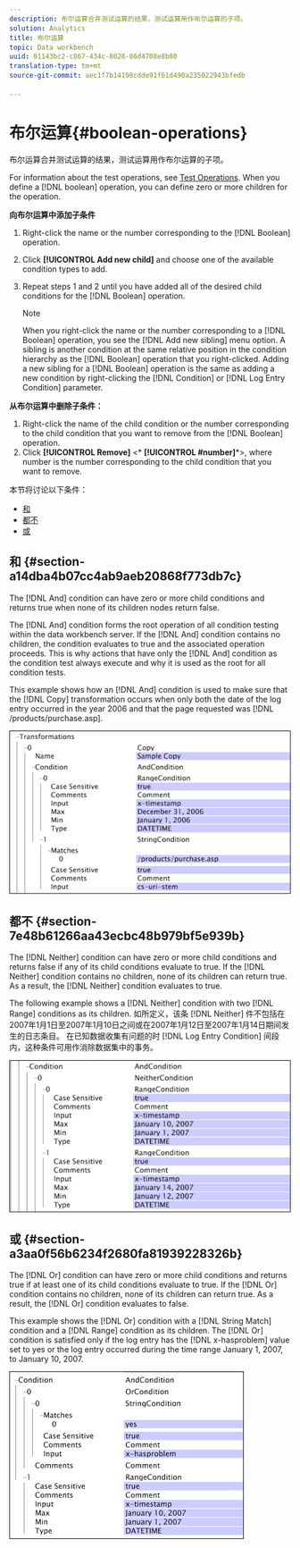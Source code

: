 ```yaml
---
description: 布尔运算合并测试运算的结果，测试运算用作布尔运算的子项。
solution: Analytics
title: 布尔运算
topic: Data workbench
uuid: 01143bc2-c867-434c-8028-86d4708e8b80
translation-type: tm+mt
source-git-commit: aec1f7b14198cdde91f61d490a235022943bfedb

---
```



# 布尔运算{#boolean-operations}

布尔运算合并测试运算的结果，测试运算用作布尔运算的子项。

For information about the test operations, see [Test Operations](../../../../home/c-dataset-const-proc/c-conditions/c-test-ops/c-test-ops.md#concept-c4bf6cb9e7a94cc7ac49ca9b0b1a2144). When you define a [!DNL boolean] operation, you can define zero or more children for the operation.

**向布尔运算中添加子条件**

1. Right-click the name or the number corresponding to the [!DNL Boolean] operation.
1. Click **[!UICONTROL Add new child]** and choose one of the available condition types to add.
1. Repeat steps 1 and 2 until you have added all of the desired child conditions for the [!DNL Boolean] operation.

   >[!NOTE]
   >
   >When you right-click the name or the number corresponding to a [!DNL Boolean] operation, you see the [!DNL Add new sibling] menu option. A sibling is another condition at the same relative position in the condition hierarchy as the [!DNL Boolean] operation that you right-clicked. Adding a new sibling for a [!DNL Boolean] operation is the same as adding a new condition by right-clicking the [!DNL Condition] or [!DNL Log Entry Condition] parameter.

**从布尔运算中删除子条件：**

1. Right-click the name of the child condition or the number corresponding to the child condition that you want to remove from the [!DNL Boolean] operation.
1. Click **[!UICONTROL Remove]** &lt;* **[!UICONTROL #number]***>, where number is the number corresponding to the child condition that you want to remove.

本节将讨论以下条件：

* [和](../../../../home/c-dataset-const-proc/c-conditions/c-test-ops/c-boolean-ops.md#section-a14dba4b07cc4ab9aeb20868f773db7c)
* [都不](../../../../home/c-dataset-const-proc/c-conditions/c-test-ops/c-boolean-ops.md#section-7e48b61266aa43ecbc48b979bf5e939b)
* [或](../../../../home/c-dataset-const-proc/c-conditions/c-test-ops/c-boolean-ops.md#section-a3aa0f56b6234f2680fa81939228326b)

## 和 {#section-a14dba4b07cc4ab9aeb20868f773db7c}

The [!DNL And] condition can have zero or more child conditions and returns true when none of its children nodes return false.

The [!DNL And] condition forms the root operation of all condition testing within the data workbench server. If the [!DNL And] condition contains no children, the condition evaluates to true and the associated operation proceeds. This is why actions that have only the [!DNL And] condition as the condition test always execute and why it is used as the root for all condition tests.

This example shows how an [!DNL And] condition is used to make sure that the [!DNL Copy] transformation occurs when only both the date of the log entry occurred in the year 2006 and that the page requested was [!DNL /products/purchase.asp].

![](assets/cfg_Condition_AndCondition.png)

## 都不 {#section-7e48b61266aa43ecbc48b979bf5e939b}

The [!DNL Neither] condition can have zero or more child conditions and returns false if any of its child conditions evaluate to true. If the [!DNL Neither] condition contains no children, none of its children can return true. As a result, the [!DNL Neither] condition evaluates to true.

The following example shows a [!DNL Neither] condition with two [!DNL Range] conditions as its children. 如所定义，该条 [!DNL Neither] 件不包括在2007年1月1日至2007年1月10日之间或在2007年1月12日至2007年1月14日期间发生的日志条目。 在已知数据收集有问题的时 [!DNL Log Entry Condition] 间段内，这种条件可用作消除数据集中的事务。

![](assets/cfg_Condition_NeitherCondition.png)

## 或 {#section-a3aa0f56b6234f2680fa81939228326b}

The [!DNL Or] condition can have zero or more child conditions and returns true if at least one of its child conditions evaluate to true. If the [!DNL Or] condition contains no children, none of its children can return true. As a result, the [!DNL Or] condition evaluates to false.

This example shows the [!DNL Or] condition with a [!DNL String Match] condition and a [!DNL Range] condition as its children. The [!DNL Or] condition is satisfied only if the log entry has the [!DNL x-hasproblem] value set to yes or the log entry occurred during the time range January 1, 2007, to January 10, 2007.

![](assets/cfg_Condition_OrCondition.png)


